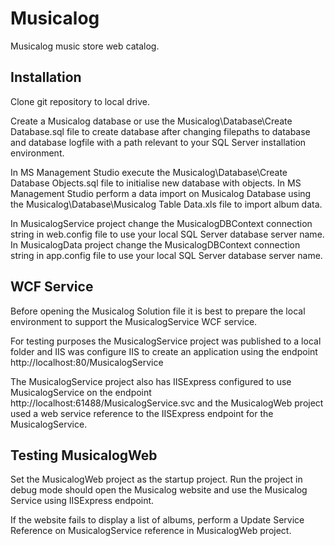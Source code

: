 # Musicalog
Musicalog music store web catalog.

Installation
------------

Clone git repository to local drive.

Create a Musicalog database or use the Musicalog\Database\Create Database.sql file to create database after changing filepaths to database and database logfile with a path relevant to your SQL Server installation environment.

In MS Management Studio execute the Musicalog\Database\Create Database Objects.sql file to initialise new database with objects.
In MS Management Studio perform a data import on Musicalog Database using the Musicalog\Database\Musicalog Table Data.xls file to import album data.

In MusicalogService project change the MusicalogDBContext connection string in web.config file to use your local SQL Server database server name.
In MusicalogData project change the MusicalogDBContext connection string in app.config file to use your local SQL Server database server name.

WCF Service
-----------
Before opening the Musicalog Solution file it is best to prepare the local environment to support the MusicalogService WCF service.

For testing purposes the MusicalogService project was published to a local folder and IIS was configure IIS to create an application using the endpoint http://localhost:80/MusicalogService  

The MusicalogService project also has IISExpress configured to use MusicalogService on the endpoint http://localhost:61488/MusicalogService.svc and the MusicalogWeb project used a web service reference to the IISExpress endpoint for the MusicalogService.

Testing MusicalogWeb
------------------

Set the MusicalogWeb project as the startup project.
Run the project in debug mode should open the Musicalog website and use the Musicalog Service using IISExpress endpoint.

If the website fails to display a list of albums, perform a Update Service Reference on MusicalogService reference in MusicalogWeb project.
